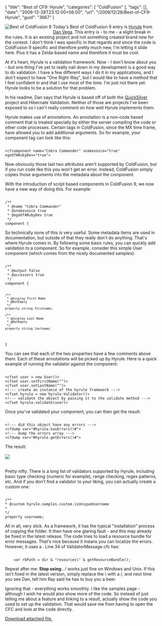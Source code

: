 {
	"title": "Best of CF9: Hyrule",
	"categories": [
		"ColdFusion"
	],
	"tags": [],
	"date": "2009-12-28T23:12:00+06:00",
	"url": "/2009/12/28/Best-of-CF9-Hyrule",
	"guid": "3667"
}

<img src="http://static.raymondcamden.com/images/cfjedi/bestcfcontest1.jpg" title="Best of ColdFusion 9" align="left" style="margin-right:5px;margin-bottom:5px"/> Today's Best of ColdFusion 9 entry is <a href="http://hyrule.riaforge.org">Hyrule</a> from <a href="http://www.danvega.org/blog/">Dan Vega</a>. This entry is - to me - a slight break in the rules. It is an existing project and not something created brand new for the contest. I don't think I was specific in that regards and since the code is ColdFusion 9 specific and therefore pretty much new, I'm letting it slide here. Plus it has a Zelda-based name and therefore it must be cool.
<!--more-->
At it's heart, Hyrule is a validation framework. Now - I don't know about you - but one thing I've yet to really nail down in my development is a good way to do validation. I have a few different ways I do it in my applications, and I don't expect to have "One Right Way", but I would like to have a method that I feel confident in and that I use most of the time. I'm just not there yet. Hyrule looks to be a solution for that problem.

In his readme, Dan says that Hyrule is based off of both the <a href="http://quicksilver.riaforge.org/">QuickSilver</a> project and Hibernate Validation. Neither of those are projects I've been exposed to so I can't really comment on how well Hyrule implements them. 

Hyrule makes use of annotations. An annotation is a non-code based comment that is treated specially by either the server compiling the code or other code processes. Certain tags in ColdFusion, since the MX time frame, have allowed you to add additional arguments. So for example, your component tag can look like this:

<code>
&lt;cfcomponent name="Cobra Commander" snakevoice="true" egoOfARubyDev="true"&gt;
</code>

Now obviously those last two attributes aren't supported by ColdFusion, but if you run code like this you won't get an error. Instead, ColdFusion simply copies those arguments into the metadata about the component.

With the introduction of script based components in ColdFusion 9, we now have a new way of doing this. For example:

<code>
/**
 * @name "Cobra Commander"
 * @snakevoice true
 * @egoOfARubyDev true
 */
component {
</code>

So technically none of this is very useful. Some metadata items are used in documentation, but outside of that they really don't do anything. That's where Hyrule comes in. By following some basic rules, you can quickly add validation to a component. So for example, consider this simple User component (which comes from the nicely documented samples):

<code>
/**
 * @output false
 * @accessors true
 */
component {

	/**
	 * @display First Name
	 * @NotEmpty
	 */
	property string firstname;

	/**
	 * @display Last Name
	 * @NotEmpty
	 */
	property string lastname;

}
</code>

You can see that each of the two properties have a few comments above them. Each of these annotations will be picked up by Hyrule. Here is a quick example of running the validator against the component:

<code>
&lt;cfset user = new User()&gt;
&lt;cfset user.setFirstName("")&gt;
&lt;cfset user.setLastName("")&gt;
&lt;!--- create an instance of the hyrule framework ---&gt;
&lt;cfset hyrule = new hyrule.Validator()&gt;
&lt;!--- validate the object by passing it to the validate method ---&gt;
&lt;cfset hyrule.validate(user)&gt;
</code>

Once you've validated your component, you can then get the result:

<code>
&lt;!--- did this object have any errors ---&gt;
&lt;cfdump var="#hyrule.hasErrors()#"&gt;
&lt;!--- dump the errors array ---&gt;
&lt;cfdump var="#hyrule.getErrors()#"&gt;
</code>

The result:<br/><br/>
<img src="http://static.raymondcamden.com/images/cfjedi/Screen shot 2009-12-28 at 10.33.04 PM.png" /><br/><br/>

Pretty nifty. There is a long list of validators supported by Hyrule, including basic type checking (numeric for example), range checking, regex patterns, etc. And if you don't find a validator to your liking, you can actually create a custom one:

<code>
/**
* @custom hyrule.samples.custom.isUniqueUsername
*
*/
property username;
</code>

All in all, very slick. As a framework, it has the typical "installation" process of copying the folder. It then have one glaring fault - and this may already be fixed in the latest release. The code tries to load a resource bundle for error messages. That's nice because it means you can localize the errors. However, it uses a \. Line 34 of ValidatorMessage.cfc has:

<code>
	var rbPath = dir & "resources\" & getResourceBundle();
</code>

Repeat after me: <b>Stop using \.</b> / works just fine on Windows and Unix. If this isn't fixed in the latest version, simply replace the \ with a /, and next time you see Dan, tell him Ray said he has to buy you a beer. 

Ignoring that - everything works smoothly. I like the samples page - although I wish he would also show more of the code. So instead of just telling me about a feature and linking to a result, actually show the code you used to set up the validation. That would save me from having to open the CFC and look at the code directly.<p><a href='enclosures/C%3A%5Chosts%5C2009%2Ecoldfusionjedi%2Ecom%5Cenclosures%2Fhyrule%2Ezip'>Download attached file.</a></p>